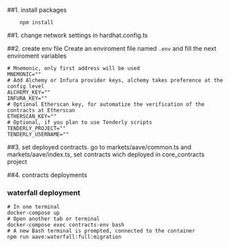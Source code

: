 ##1. install packages
```
    npm install
```

##1. change network settings in hardhat.config.ts

##2. create env file
Create an enviroment file named `.env` and fill the next enviroment variables

```
# Mnemonic, only first address will be used
MNEMONIC=""
# Add Alchemy or Infura provider keys, alchemy takes preference at the config level
ALCHEMY_KEY=""
INFURA_KEY=""
# Optional Etherscan key, for automatize the verification of the contracts at Etherscan
ETHERSCAN_KEY=""
# Optional, if you plan to use Tenderly scripts
TENDERLY_PROJECT=""
TENDERLY_USERNAME=""
```

##3. set deployed contracts.
go to markets/aave/common.ts and markets/aave/index.ts, set contracts wich deployed in core_contracts project


##4. contracts deployments
### waterfall deployment

```
# In one terminal
docker-compose up
# Open another tab or terminal
docker-compose exec contracts-env bash
# A new Bash terminal is prompted, connected to the container
npm run aave:waterfall:full:migration
```
